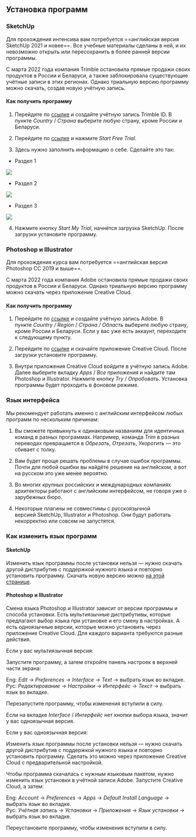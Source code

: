 ## Установка программ

### SketchUp

Для прохождения интенсива вам потребуется ==английская версия SketchUp 2021 и новее==. Все учебные материалы сделаны в ней, и их невозможно открыть или пересохранить в более ранней версии программы.

С марта 2022 года компания Trimble остановила прямые продажи своих продуктов в России и Беларуси, а также заблокировала существующие учётные записи в этих регионах. Однако триальную версию программу можно скачать, создав новую учётную запись.

#### Как получить программу

1.  Перейдите по [ссылке](https://id.trimble.com/ui/sign_up.html) и создайте учётную запись Trimble ID. В пункте *Country* / *Страна* выберите любую страну, кроме России и Беларуси.
    
2.  Перейдите по [ссылке](https://www.sketchup.com/try-sketchup) и нажмите *Start Free Trial*.
    
3.  Здесь нужно заполнить информацию о себе. Сделайте это так:
    

*   Раздел 1

  ![](/img/DIK_11/1649691605_1.png#bordered)

*   Раздел 2

  ![](/img/DIK_11/1649691620_2.png#bordered)

*   Раздел 3

  ![](/img/DIK_11/1649691633_3.png#bordered)

4.  Нажмите кнопку *Start My Trial*, начнётся загрузка SketchUp. После загрузки установите программу.

### Photoshop и Illustrator

Для прохождения курса вам потребуется ==английская версия Photoshop СС 2019 и выше==.  

С марта 2022 года компания Adobe остановила прямые продажи своих продуктов в России и Беларуси. Однако триальную версию программу можно скачать через приложение Creative Cloud.

#### Как получить программу

1.  Перейдите по [ссылке](https://account.adobe.com/) и создайте учётную запись Adobe. В пункте *Country / Region* / *Страна / Область* выберите любую страну, кроме России и Беларуси. Если у вас уже есть аккаунт, переходите к следующему пункту.
    
2.  Перейдите по [ссылке](https://creativecloud.adobe.com/en/apps/download/creative-cloud) и скачайте приложение Creative Cloud. После загрузки установите программу.
    
3.  Внутри приложения Creative Cloud войдите в учётную запись Adobe. Далее выберите вкладку *Apps* / *Все приложения* и найдите там Photoshop и Illustrator. Нажмите кнопку *Try* / *Опробовать*. Установка программы будет проходить в фоновом режиме.
    

### Язык интерфейса

Мы рекомендует работать именно с английским интерфейсом любых программ по нескольким причинам:  

1.  Вы сможете привыкнуть к одинаковым названиям для идентичных команд в разных программах. Например, команда *Trim* в разных переводах превращается в *Обрезать*, *Отрезать*, *Укоротить* — это сбивает с толку.
    
2.  Вам будет проще решать проблемы в случае ошибок программы. Почти для любой ошибки вы найдёте решение на английском, а вот на русском это уже менее вероятно.
    
3.  Во многих крупных российских и международных компаниях архитекторы работают с английским интерфейсом, не говоря уже о зарубежных бюро.
    
4.  Некоторые плагины не совместимы с русскоязычной версией SketchUp, Illustrator и Photoshop. Они будут работать некорректно или совсем не запустятся.
    

### Как изменить язык программ

#### SketchUp

Изменить язык программы после установки нельзя — нужно скачать другой дистрибутив с поддержкой нужного языка и повторно установить программу. Скачать новую версию можно [на этой странице](https://www.sketchup.com/download/all).

#### Photoshop и Illustrator

Смена языка Photoshop и Illustrator зависит от версии программы и способа установки. Есть мультиязычные дистрибутивы, которые предлагают выбор языка при установке и его смену в настройках. А есть одноязычные версии, которые можно установить через приложение Creative Cloud. Для каждого варианта требуются разные действия.

Если у вас мультиязычная версия:

Запустите программу, а затем откройте панель настроек в верхней части экрана:

Eng: *Edit* → *Preferences* → *Interface* → *Text* → выбрать язык во вкладке.  
Рус: *Редактирование* → *Настройки* → *Интерфейс* → *Текст* → выбрать язык во вкладке.

Перезапустите программу, чтобы изменения вступили в силу.  

Если на вкладке *Interface* / *Интерфейс* нет кнопки выбора языка, значит у вас одноязычная версия.

Если у вас одноязычная версия:

Изменить язык программы после установки нельзя — нужно скачать другой дистрибутив с поддержкой нужного языка и повторно установить программу. Сделать это можно через приложение Creative Cloud с предварительной настройкой.

Чтобы программа скачалась с нужным языковым пакетом, нужно изменить язык установки в учётной записи Adobe. Запустите Creative Cloud, а затем:

Eng: *Account* → *Preferences* → *Apps* → *Default Install Language* → выбрать язык во вкладке.  
Рус: *Учётная запись* → *Установки* → *Приложения* → *Язык установки* → выбрать язык во вкладке.

Переустановите программу, чтобы изменения вступили в силу. 
